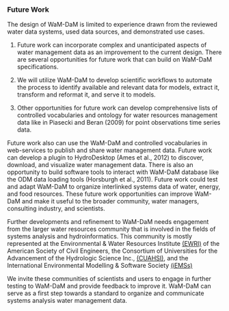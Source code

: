 ### Future Work

The design of WaM-DaM is limited to experience drawn from the reviewed water data systems, used data sources, and demonstrated use cases. 

1. Future work can incorporate complex and unanticipated aspects of water management data as an improvement to the current design. There are several opportunities for future work that can build on WaM-DaM specifications. 

2. We will utilize WaM-DaM to develop scientific workflows to automate the process to identify available and relevant data for models, extract it, transform and reformat it, and serve it to models. 

3. Other opportunities for future work can develop comprehensive lists of controlled vocabularies and ontology for water resources management data like in Piasecki and Beran (2009) for point observations time series data. 

Future work also can use the WaM-DaM and controlled vocabularies in web-services to publish and share water management data. Future work can develop a plugin to HydroDesktop (Ames et al., 2012) to discover, download, and visualize water management data. There is also an opportunity to build software tools to interact with WaM-DaM database like the ODM data loading tools (Horsburgh et al., 2011). Future work could test and adapt WaM-DaM to organize interlinked systems data of water, energy, and food resources. These future work opportunities can improve WaM-DaM and make it useful to the broader community, water managers, consulting industry, and scientists.



Further developments and refinement to WaM-DaM needs engagement from the larger water resources community that is involved in the fields of systems analysis and hydroinformatics. This community is mostly represented at the Environmental & Water Resources Institute <a href="http://www.asce.org/environmental-and-water-resources-engineering/environmental-and-water-resources-institute/" target="_blank">(EWRI)</a> of the American Society of Civil Engineers, the Consortium of Universities for the Advancement of the Hydrologic Science Inc., <a href="https://www.cuahsi.org/" target="_blank">(CUAHSI)</a>, and the International Environmental Modelling & Software Society <a href="http://www.iemss.org/society/" target="_blank">(iEMSs)</a>

We invite these communities of scientists and users to engage in further testing to WaM-DaM and provide feedback to improve it. WaM-DaM can serve as a first step towards a standard to organize and communicate systems analysis water management data.
